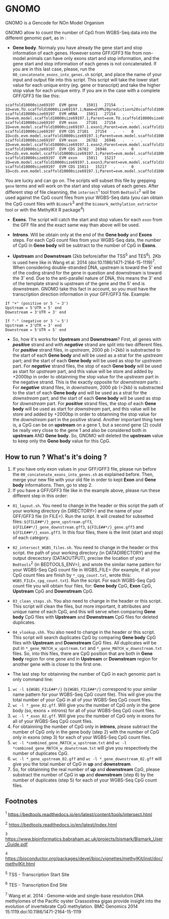 # GNOMO
GNOMO is a Gencode for NOn Model Organism

GNOMO allow to count the number of CpG from WGBS-Seq data into the different genomic part, as in :

- **Gene body**. Normaly you have already the gene start and stop information of each genes. However some GFF/GFF3 file from non-model animals can have only exons start and stop information, and the gene start and stop information of each genes is not concatenated. If you are in this last case, please, run the `00_concatenate_exons_into_genes.sh` script, and place the name of your input and output file into this script. This script will take the lower start value for each unique entry (eg. gene or transcript) and take the higher stop value for each unique entry. If you are in the case with a complete GFF/GFF3 file like this:

```
scaffold10000size69197	EVM	gene	15011	27154	.	-	.	ID=evm.TU.scaffold10000size69197.1;Name=EVM%20prediction%20scaffold10000size69197.1
scaffold10000size69197	EVM	mRNA	15011	27154	.	-	.	ID=evm.model.scaffold10000size69197.1;Parent=evm.TU.scaffold10000size69197.1;Name=EVM%20prediction%20scaffold10000size69197.1
scaffold10000size69197	EVM	exon	27101	27154	.	-	.	ID=evm.model.scaffold10000size69197.1.exon1;Parent=evm.model.scaffold10000size69197.1
scaffold10000size69197	EVM	CDS	27101	27154	.	-	0	ID=cds.evm.model.scaffold10000size69197.1;Parent=evm.model.scaffold10000size69197.1
scaffold10000size69197	EVM	exon	26782	26946	.	-	.	ID=evm.model.scaffold10000size69197.1.exon2;Parent=evm.model.scaffold10000size69197.1
scaffold10000size69197	EVM	CDS	26782	26946	.	-	0	ID=cds.evm.model.scaffold10000size69197.1;Parent=evm.model.scaffold10000size69197.1
scaffold10000size69197	EVM	exon	15011	15217	.	-	.	ID=evm.model.scaffold10000size69197.1.exon3;Parent=evm.model.scaffold10000size69197.1
scaffold10000size69197	EVM	CDS	15011	15217	.	-	0	ID=cds.evm.model.scaffold10000size69197.1;Parent=evm.model.scaffold10000size69197.1
```

You are lucky and can go on. The scripts will subset this file by grepping `gene` terms and will work on the start and stop values of each genes. After different step of file cleanning, the `intersect`<sup>1</sup> tool from `Bedtools`<sup>2</sup> will be used against the CpG count files from your WGBS-Seq data (you can obtain the CpG count files with `Bismark`<sup>3</sup> and the `bismark_methylation_extractor` tool or with the MethylKit R package<sup>4</sup>)

- **Exons**. The script will catch the start and stop values for each `exon` from the GFF file and the exact same way than above will be used.

- **Introns**. Will be obtain only at the end of the **Gene body** and **Exons** steps. For each CpG count files from your WGBS-Seq data, the number of CpG in **Gene body** will be subtract to the number of CpG in **Exons**.

- **Upstream** and **Downstream** (2kb before/after the TSS<sup>5</sup> and TES<sup>6</sup>).
2Kb is used here like in Wang et al. 2014 (doi:10.1186/1471-2164-15-1119)<sup>7</sup>. When considering double-stranded DNA, upstream is toward the 5' end of the coding strand for the gene in question and downstream is toward the 3' end. Due to the anti-parallel nature of DNA, this means the 3' end of the template strand is upstream of the gene and the 5' end is downstream. GNOMO take this fact in account, so you must have the transcription direction information in your GFF/GFF3 file. Example:


```
If "+" (positive or 5 '→ 3')
Upstream = 5'UTR = 5' end
Downstream = 3'UTR = 3' end

If "-" (negative or 3 '→ 5')
Upstream = 3'UTR = 3' end
Downstream = 5'UTR = 5' end
```

- So, how it's works for **Upstream** and **Downstream**? First, all genes with ***positive*** strand and with ***negative*** strand are split into two different files. For ***positive*** strand files, in *upstream*, 2000 pb (=2kb) is substracted to the start of each **Gene body** and will be used as a strat for the *upstream* part; and the start of each **Gene body** will be used as stop for *upstream* part. For ***negative*** strand files, the stop of each **Gene body** will be used as start for *upstream* part, and this value will be store and added by +2000bp in order to obtainning the stop value for the *upstream* part in the negative strand. This is the exactly opposite for *downstream* parts : For ***negative*** strand files, in *downstream*, 2000 pb (=2kb) is substracted to the start of each **Gene body** and will be used as a strat for the *downstream* part; and the start of each **Gene body** will be used as stop for *downstream* part. For ***positive*** strand files, the stop of each **Gene body** will be used as start for *downstream* part, and this value will be store and added by +2000bp in order to obtainning the stop value for the *downstream* part in the positive strand. Another important thing here is, a CpG can be on **upstream** on a gene 1, but a second gene (2) could be really very close to the gene 1 and also be considered both in **upstream** AND **Gene body**. So, GNOMO will deleted the **upstream** value to keep only the **Gene body** value for this CpG.

## How to run ? What's it's doing ?

1. If you have only exon values in your GFF/GFF3 file, please run before the `00_concatenate_exons_into_genes.sh` as explained before. Then, merge your new file with your old file in order to kept **Exon** and **Gene body** informations. Then, go to step 2.
2. If you have a GFF/GFF3 file like in the example above, please run these different step in this order:

- `01_layout.sh`. You need to change in the header or this script the path of your working directory (in DIRECTORY=) and the name of your GFF/GFF3 file (in FILE=). Run the script. It will created for subsetted files: `${FILE##*/}_gene_upstream.gff3`, `${FILE##*/}_gene_downstream.gff3`, `${FILE##*/}_gene.gff3` and `${FILE##*/}_exon.gff3`. In this four files, there is the limit (start and stop) of each category.

- `02_intersect_WGBS_files.sh`. You need to change in the header or this script.  the path of your working directory (in DATADIRECTORY) and the output direcectory (DATAOUTPUT), precise the location of your `Bedtools`<sup>2</sup> (in BEDTOOLS_ENV=), and wrote the similar name pattern for your WGBS-Seq CpG count file in WGBS_FILE= (for example, if all your CpG count files are finish by `*_cpg_count.txt`, wrote this: `WGBS_FILE=_cpg_count.txt`). Run the script. For each WGBS-Seq CpG count file you will obtain four files, for: **Gene body** CpG, **Exon** CpG, **Upstream** CpG and **Downstream** CpG.

- `03_clean_steps.sh`. You also need to change in the header or this script. This script will clean the files, but more important, it attributes and unique name of each CpG, and this will serve when comparing **Gene body** CpG files with **Upstream** and **Downstream** CpG files for deleted duplicates.

- `04_vlookup.shh`. You also need to change in the header or this script. This script will search duplicates CpG by comparing **Gene body** CpG files with **Upstream** and **Downstream** CpG files. All duplicates will be put in `*_gene_MATCH_w_upstream.txt` and `*_gene_MATCH_w_downstream.txt` files. So, into this files, there are CpG position that are both in **Gene body** region for one gene and in **Upstream** or **Downstream** region for another gene with is closer to the first one. 

- The last step for obtainning the number of CpG in each genomic part is only command line:

1. `wc -l ${WGBS_FILE##*/}` (`${WGBS_FILE##*/}` correspond to your similar name pattern for your WGBS-Seq CpG count file). This will give you the total number of your CpG in all of your WGBS-Seq CpG count files.
2. `wc -l *_gene_02.gff`. Will give you the number of CpG only in the gene body (so, exons + introns) for all of your WGBS-Seq CpG count files.
3. `wc -l *_exon_02.gff`. Will give you the number of CpG only in exons for all of your WGBS-Seq CpG count files.
4. For obtainning the number of CpG only in **introns**, please subtract the number of CpG only in the gene body (step 2) with the number of CpG only in exons (step 3) for each of your WGBS-Seq CpG count files.
5. `wc -l *combined_gene_MATCH_w_upstream.txt` and `wc -l *combined_gene_MATCH_w_downstream.txt` will give you respectively the number of duplicates CpG.
6. `wc -l *_gene_upstream_02.gff` and `wc -l *_gene_downstream_02.gff` will give you the total number of CpG in **up** and **downstream**.
7. So, for obtainning the real number of **up** and **downstream** CpG, please substract the number of CpG in **up** and **downstream** (step 6) by the number of duplicates (step 5) for each of your WGBS-Seq CpG count files.
 


## Footnotes

<sup>1</sup> https://bedtools.readthedocs.io/en/latest/content/tools/intersect.html

<sup>2</sup> https://bedtools.readthedocs.io/en/latest/index.html

<sup>3</sup> https://www.bioinformatics.babraham.ac.uk/projects/bismark/Bismark_User_Guide.pdf

<sup>4</sup> https://bioconductor.org/packages/devel/bioc/vignettes/methylKit/inst/doc/methylKit.html

<sup>5</sup> TSS - Transcription Start Site

<sup>6</sup> TES - Transcription End Site

<sup>7</sup> Wang et al. 2014 : Genome-wide and single-base resolution DNA methylomes of the Pacific oyster Crassostrea gigas provide insight into the evolution of invertebrate CpG methylation. BMC Genomics 2014 15:1119.doi:10.1186/1471-2164-15-1119
